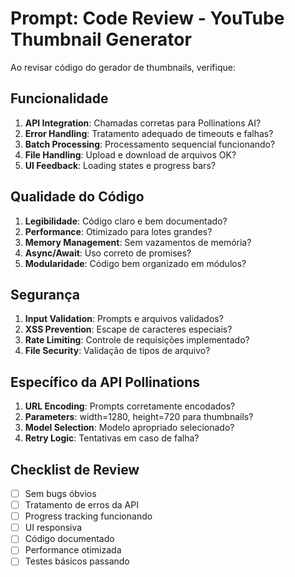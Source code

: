 # Prompt: Code Review - YouTube Thumbnail Generator

Ao revisar código do gerador de thumbnails, verifique:

## Funcionalidade
1. **API Integration**: Chamadas corretas para Pollinations AI?
2. **Error Handling**: Tratamento adequado de timeouts e falhas?
3. **Batch Processing**: Processamento sequencial funcionando?
4. **File Handling**: Upload e download de arquivos OK?
5. **UI Feedback**: Loading states e progress bars?

## Qualidade do Código
1. **Legibilidade**: Código claro e bem documentado?
2. **Performance**: Otimizado para lotes grandes?
3. **Memory Management**: Sem vazamentos de memória?
4. **Async/Await**: Uso correto de promises?
5. **Modularidade**: Código bem organizado em módulos?

## Segurança
1. **Input Validation**: Prompts e arquivos validados?
2. **XSS Prevention**: Escape de caracteres especiais?
3. **Rate Limiting**: Controle de requisições implementado?
4. **File Security**: Validação de tipos de arquivo?

## Específico da API Pollinations
1. **URL Encoding**: Prompts corretamente encodados?
2. **Parameters**: width=1280, height=720 para thumbnails?
3. **Model Selection**: Modelo apropriado selecionado?
4. **Retry Logic**: Tentativas em caso de falha?

## Checklist de Review
- [ ] Sem bugs óbvios
- [ ] Tratamento de erros da API
- [ ] Progress tracking funcionando
- [ ] UI responsiva
- [ ] Código documentado
- [ ] Performance otimizada
- [ ] Testes básicos passando